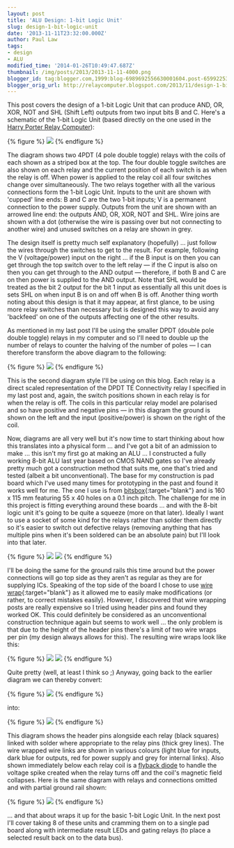 ```yaml
---
layout: post
title: 'ALU Design: 1-bit Logic Unit'
slug: design-1-bit-logic-unit
date: '2013-11-11T23:32:00.000Z'
author: Paul Law
tags:
- design
- ALU
modified_time: '2014-01-26T10:49:47.687Z'
thumbnail: /img/posts/2013/2013-11-11-4000.png
blogger_id: tag:blogger.com,1999:blog-6989692556630001604.post-6599225350042726438
blogger_orig_url: http://relaycomputer.blogspot.com/2013/11/design-1-bit-logic-unit.html
---
```


This post covers the design of a 1-bit Logic Unit that can produce 
AND, OR, XOR, NOT and SHL (Shift Left) outputs from two input bits B and C. 
Here's a schematic of the 1-bit Logic Unit (based directly on the one used in 
the [Harry Porter Relay Computer](http://web.cecs.pdx.edu/~harry/Relay/index.html)):

{% figure %}
![](/img/posts/2013/2013-11-11-0000.png)
{% endfigure %}

The diagram shows two 4PDT (4 pole double toggle) relays with the coils of each shown as a striped box at the top. The four double toggle switches are also shown on each relay and the current position of each switch is as when the relay is off. When power is applied to the relay coil all four switches change over simultaneously. The two relays together with all the various connections form the 1-bit Logic Unit. Inputs to the unit are shown with 'cupped' line ends: B and C are the two 1-bit inputs; V is a permanent connection to the power supply. Outputs from the unit are shown with an arrowed line end: the outputs AND, OR, XOR, NOT and SHL. Wire joins are shown with a dot (otherwise the wire is passing over but not connecting to another wire) and unused switches on a relay are shown in grey.

The design itself is pretty much self explanatory (hopefully) ... just follow the wires through the switches to get to the result. For example, following the V (voltage/power) input on the right ... if the B input is on then you can get through the top switch over to the left relay — if the C input is also on then you can get through to the AND output — therefore, if both B and C are on then power is supplied to the AND output. Note that SHL would be treated as the bit 2 output for the bit 1 input as essentially all this unit does is sets SHL on when input B is on and off when B is off. Another thing worth noting about this design is that it may appear, at first glance, to be using more relay switches than necessary but is designed this way to avoid any 'backfeed' on one of the outputs affecting one of the other results.

As mentioned in my last post I'll be using the smaller DPDT (double pole double toggle) relays in my computer and so I'll need to double up the number of relays to counter the halving of the number of poles — I can therefore transform the above diagram to the following:

{% figure %}
![](/img/posts/2013/2013-11-11-0001.png)
{% endfigure %}

This is the second diagram style I'll be using on this blog. Each relay is a direct scaled representation of the DPDT TE Connectivity relay I specified in my last post and, again, the switch positions shown in each relay is for when the relay is off. The coils in this particular relay model are polarised and so have positive and negative pins — in this diagram the ground is shown on the left and the input (positive/power) is shown on the right of the coil.

Now, diagrams are all very well but it's now time to start thinking about how this translates into a physical form ... and I've got a bit of an admission to make ... this isn't my first go at making an ALU ... I constructed a fully working 8-bit ALU last year based on CMOS NAND gates so I've already pretty much got a construction method that suits me, one that's tried and tested (albeit a bit unconventional). The base for my construction is pad board which I've used many times for prototyping in the past and found it works well for me. The one I use is from [bitsbox](https://www.bitsbox.co.uk/hardware.html){:target="blank"} and is 160 x 115 mm featuring 55 x 40 holes on a 0.1 inch pitch. The challenge for me in this project is fitting everything around these boards ... and with the 8-bit logic unit it's going to be quite a squeeze (more on that later). Ideally I want to use a socket of some kind for the relays rather than solder them directly so it's easier to switch out defective relays (removing anything that has multiple pins when it's been soldered can be an absolute pain) but I'll look into that later.

{% figure %}
![](/img/posts/2013/2013-11-11-0002.jpg)
![](/img/posts/2013/2013-11-11-0003.jpg)
{% endfigure %}

I'll be doing the same for the ground rails this time around but the power connections will go top side as they aren't as regular as they are for supplying ICs. Speaking of the top side of the board I chose to use [wire wrap](https://en.wikipedia.org/wiki/Wire_wrap){:target="blank"} as it allowed me to easily make modifications (or rather, to correct mistakes easily). However, I discovered that wire wrapping posts are really expensive so I tried using header pins and found they worked OK. This could definitely be considered as an unconventional construction technique again but seems to work well ... the only problem is that due to the height of the header pins there's a limit of two wire wraps per pin (my design always allows for this). The resulting wire wraps look like this:

{% figure %}
![](/img/posts/2013/2013-11-11-0004.jpg)
![](/img/posts/2013/2013-11-11-0005.jpg)
{% endfigure %}

Quite pretty (well, at least I think so ;) Anyway, going back to the earlier diagram we can thereby convert:

{% figure %}
![](/img/posts/2013/2013-11-11-0006.png)
{% endfigure %}

into:

{% figure %}
![](/img/posts/2013/2013-11-11-0007.png)
{% endfigure %}

This diagram shows the header pins alongside each relay (black squares) linked with solder where appropriate to the relay pins (thick grey lines). The wire wrapped wire links are shown in various colours (light blue for inputs, dark blue for outputs, red for power supply and grey for internal links). Also shown immediately below each relay coil is a [flyback diode](https://en.wikipedia.org/wiki/Flyback_diode) to handle the voltage spike created when the relay turns off and the coil's magnetic field collapses. Here is the same diagram with relays and connections omitted and with partial ground rail shown:

{% figure %}
![](/img/posts/2013/2013-11-11-0008.png)
{% endfigure %}

... and that about wraps it up for the basic 1-bit Logic Unit. In 
the next post I'll cover taking 8 of these units and cramming them on to a 
single pad board along with intermediate result LEDs and gating relays (to 
place a selected result back on to the data bus).

 
